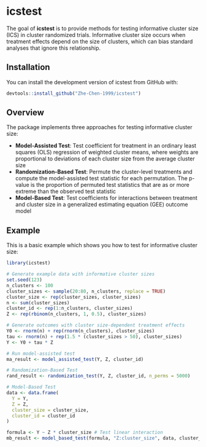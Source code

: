 
<!-- README.md is generated from README.Rmd. Please edit that file -->

# icstest

<!-- badges: start -->
<!-- badges: end -->

The goal of **icstest** is to provide methods for testing informative
cluster size (ICS) in cluster randomized trials. Informative cluster
size occurs when treatment effects depend on the size of clusters, which
can bias standard analyses that ignore this relationship.

## Installation

You can install the development version of icstest from GitHub with:

``` r
devtools::install_github("Zhe-Chen-1999/icstest")
```

## Overview

The package implements three approaches for testing informative cluster
size:

- **Model-Assisted Test**: Test coefficient for treatment in an ordinary
  least squares (OLS) regression of weighted cluster means, where
  weights are proportional to deviations of each cluster size from the
  average cluster size
- **Randomization-Based Test**: Permute the cluster-level treatments and
  compute the model-assisted test statistic for each permutation. The
  p-value is the proportion of permuted test statistics that are as or
  more extreme than the observed test statistic
- **Model-Based Test**: Test coefficients for interactions between
  treatment and cluster size in a generalized estimating equation (GEE)
  outcome model

## Example

This is a basic example which shows you how to test for informative
cluster size:

``` r
library(icstest)

# Generate example data with informative cluster sizes
set.seed(123)
n_clusters <- 100
cluster_sizes <- sample(20:80, n_clusters, replace = TRUE)
cluster_size <- rep(cluster_sizes, cluster_sizes)
n <- sum(cluster_sizes)
cluster_id <- rep(1:n_clusters, cluster_sizes)
Z <- rep(rbinom(n_clusters, 1, 0.5), cluster_sizes)

# Generate outcomes with cluster size-dependent treatment effects
Y0 <- rnorm(n) + rep(rnorm(n_clusters), cluster_sizes)
tau <- rnorm(n) + rep(1.5 * (cluster_sizes > 50), cluster_sizes)
Y <- Y0 + tau * Z

# Run model-assisted test
ma_result <- model_assisted_test(Y, Z, cluster_id)

# Randomization-Based Test
rand_result <- randomization_test(Y, Z, cluster_id, n_perms = 5000)

# Model-Based Test
data <- data.frame(
  Y = Y, 
  Z = Z, 
  cluster_size = cluster_size,
  cluster_id = cluster_id
)

formula <- Y ~ Z * cluster_size # Test linear interaction
mb_result <- model_based_test(formula, "Z:cluster_size", data, cluster_id)
```
